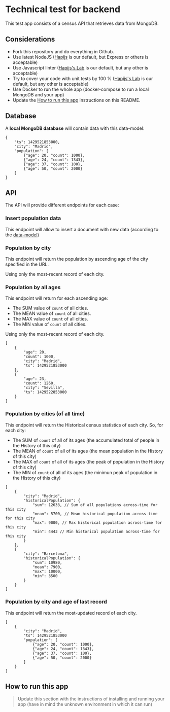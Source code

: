 # Technical test for backend

This test app consists of a census API that retrieves data from MongoDB.

## Considerations

- Fork this repository and do everything in Github.
- Use latest NodeJS ([Hapijs](https://hapijs.com) is our default, but Express or others is acceptable)
- Use Javascript linter ([Hapijs's Lab](https://github.com/hapijs/lab) is our default, but any other is acceptable)
- Try to cover your code with unit tests by 100 % ([Hapijs's Lab](https://github.com/hapijs/lab) is our default, but any other is acceptable)
- Use Docker to run the whole app (docker-compose to run a local MongoDB and your app)
- Update the [How to run this app](#how-to-run-this-app) instructions on this README.

## Database

A **local MongoDB database** will contain data with this data-model:
````
{
	"ts": 1429521853000,
	"city": "Madrid",
	"population": [
		{"age": 20, "count": 1000},
		{"age": 24, "count": 1343},
		{"age": 37, "count": 100},
		{"age": 50, "count": 2000}
	]
}
`````

## API

The API will provide different endpoints for each case:

### Insert population data

This endpoint will allow to insert a document with new data (according to the [data-model](#database))

### Population by city

This endpoint will return the population by ascending age of the city specified in the URL.

Using only the most-recent record of each city.

### Population by all ages

This endpoint will return for each ascending age:

- The SUM value of `count` of all cities.
- The MEAN value of `count` of all cities.
- The MAX value of `count` of all cities.
- The MIN value of `count` of all cities.

Using only the most-recent record of each city.

````
[
    {
        "age": 20,
        "count": 1000,
        "city": "Madrid",
        "ts": 1429521853000
    },
    {
        "age": 23,
        "count": 1260,
        "city": "Sevilla",
        "ts": 1429522853000
    }
]
````

### Population by cities (of all time)

This endpoint will return the Historical census statistics of each city. So, for each city:

- The SUM of `count` of all of its ages (the accumulated total of people in the History of this city)
- The MEAN of `count` of all of its ages (the mean population in the History of this city)
- The MAX of `count` of all of its ages (the peak of population in the History of this city)
- The MIN of `count` of all of its ages (the minimun peak of population in the History of this city)

```
[
    {
        "city": "Madrid",
        "historicalPopulation": {
            "sum": 12633, // Sum of all populations across-time for this city
            "mean": 5700, // Mean historical population across-time for this city
            "max": 9000, // Max historical population across-time for this city
            "min": 4443 // Min historical population across-time for this city
        }
    },
    {
        "city": "Barcelona",
        "historicalPopulation": {
            "sum": 10980,
            "mean": 7900,
            "max": 10000,
            "min": 3500
        }
    }
]
```


### Population by city and age of last record

This endpoint will return the most-updated record of each city.

```
[
    {
        "city": "Madrid",
        "ts": 1429521853000
        "population": [
            {"age": 20, "count": 1000},
            {"age": 24, "count": 1343},
            {"age": 37, "count": 100},
            {"age": 50, "count": 2000}
        ]
    }
]
```

## How to run this app

> Update this section with the instructions of installing and running your app (have in mind the unknown environment in which it can run)